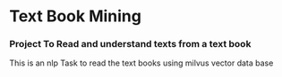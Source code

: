 # Text Book Mining

### Project To Read and understand texts from a text book
 
This is an nlp Task to read the text books using milvus vector data base
 